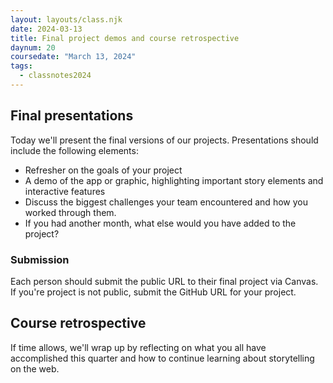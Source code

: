 ```yaml
---
layout: layouts/class.njk
date: 2024-03-13
title: Final project demos and course retrospective
daynum: 20
coursedate: "March 13, 2024"
tags:
  - classnotes2024
---
```


## Final presentations

Today we'll present the final versions of our projects. Presentations
should include the following elements:

* Refresher on the goals of your project
* A demo of the app or graphic, highlighting important story elements
  and interactive features
* Discuss the biggest challenges your team encountered and how you
worked through them.
* If you had another month, what else would you have added to the
project?

### Submission

Each person should submit the public URL to their final project via Canvas. If you're project is not public,
submit the GitHub URL for your project.

## Course retrospective

If time allows, we'll wrap up by reflecting on what you all have accomplished this quarter and how to continue learning about storytelling on the web.
